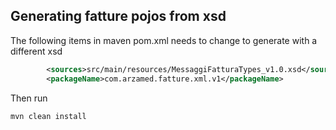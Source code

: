 ## Generating fatture pojos from xsd
The following items in maven pom.xml needs to change to generate with a different xsd
```xml
        <sources>src/main/resources/MessaggiFatturaTypes_v1.0.xsd</sources>
        <packageName>com.arzamed.fatture.xml.v1</packageName>
```

Then run 
```bash
mvn clean install
```